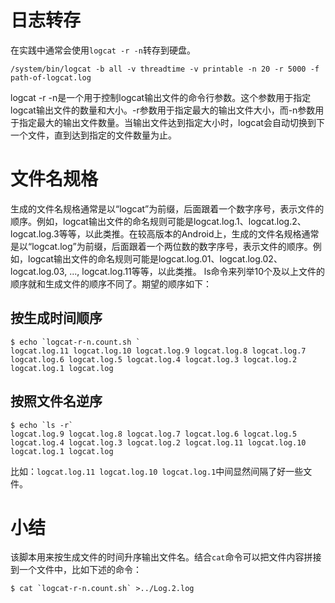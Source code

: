 # 日志转存
在实践中通常会使用`logcat -r -n`转存到硬盘。
```
/system/bin/logcat -b all -v threadtime -v printable -n 20 -r 5000 -f path-of-logcat.log
```
logcat -r -n是一个用于控制logcat输出文件的命令行参数。这个参数用于指定logcat输出文件的数量和大小。-r参数用于指定最大的输出文件大小，而-n参数用于指定最大的输出文件数量。当输出文件达到指定大小时，logcat会自动切换到下一个文件，直到达到指定的文件数量为止。
# 文件名规格
生成的文件名规格通常是以“logcat”为前缀，后面跟着一个数字序号，表示文件的顺序。例如，logcat输出文件的命名规则可能是logcat.log.1、logcat.log.2、logcat.log.3等等，以此类推。在较高版本的Android上，生成的文件名规格通常是以“logcat.log”为前缀，后面跟着一个两位数的数字序号，表示文件的顺序。例如，logcat输出文件的命名规则可能是logcat.log.01、logcat.log.02、logcat.log.03, ..., logcat.log.11等等，以此类推。
ls命令来列举10个及以上文件的顺序就和生成文件的顺序不同了。期望的顺序如下：
## 按生成时间顺序
```
$ echo `logcat-r-n.count.sh `
logcat.log.11 logcat.log.10 logcat.log.9 logcat.log.8 logcat.log.7 logcat.log.6 logcat.log.5 logcat.log.4 logcat.log.3 logcat.log.2 logcat.log.1 logcat.log
```
## 按照文件名逆序
```
$ echo `ls -r`
logcat.log.9 logcat.log.8 logcat.log.7 logcat.log.6 logcat.log.5 logcat.log.4 logcat.log.3 logcat.log.2 logcat.log.11 logcat.log.10 logcat.log.1 logcat.log
```
比如：`logcat.log.11 logcat.log.10 logcat.log.1`中间显然间隔了好一些文件。
# 小结
该脚本用来按生成文件的时间升序输出文件名。结合`cat`命令可以把文件内容拼接到一个文件中，比如下述的命令：
```
$ cat `logcat-r-n.count.sh` >../Log.2.log
```